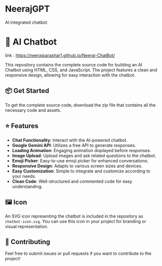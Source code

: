 # NeerajGPT
AI integrated chatbot 
# 🤖 AI Chatbot
link : https://neerajparashar1.github.io/Neeraj-ChatBot/

This repository contains the complete source code for building an AI Chatbot using HTML, CSS, and JavaScript. The project features a clean and responsive design, allowing for easy interaction with the chatbot.

## 📦 Get Started

To get the complete source code, download the zip file that contains all the necessary code and assets.

## ⭐ Features

- **Chat Functionality**: Interact with the AI-powered chatbot.
- **Google Gemini API**: Utilizes a free API to generate responses.
- **Loading Animation**: Engaging animation displayed before responses.
- **Image Upload**: Upload images and ask related questions to the chatbot.
- **Emoji Picker**: Easy-to-use emoji picker for enhanced conversations.
- **Responsive Design**: Adapts to various screen sizes and devices.
- **Easy Customization**: Simple to integrate and customize according to your needs.
- **Clean Code**: Well-structured and commented code for easy understanding.

## 🖼️ Icon

An SVG icon representing the chatbot is included in the repository as `chatbot-icon.svg`. You can use this icon in your project for branding or visual representation.


## 🤝 Contributing

Feel free to submit issues or pull requests if you want to contribute to the project!
